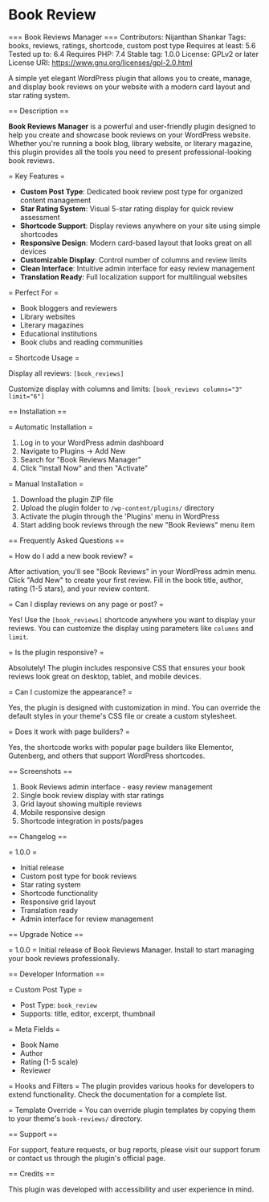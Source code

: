 # Book Review

=== Book Reviews Manager ===
Contributors: Nijanthan Shankar
Tags: books, reviews, ratings, shortcode, custom post type
Requires at least: 5.6
Tested up to: 6.4
Requires PHP: 7.4
Stable tag: 1.0.0
License: GPLv2 or later
License URI: https://www.gnu.org/licenses/gpl-2.0.html

A simple yet elegant WordPress plugin that allows you to create, manage, and display book reviews on your website with a modern card layout and star rating system.

== Description ==

**Book Reviews Manager** is a powerful and user-friendly plugin designed to help you create and showcase book reviews on your WordPress website. Whether you're running a book blog, library website, or literary magazine, this plugin provides all the tools you need to present professional-looking book reviews.

= Key Features =

* **Custom Post Type**: Dedicated book review post type for organized content management
* **Star Rating System**: Visual 5-star rating display for quick review assessment
* **Shortcode Support**: Display reviews anywhere on your site using simple shortcodes
* **Responsive Design**: Modern card-based layout that looks great on all devices
* **Customizable Display**: Control number of columns and review limits
* **Clean Interface**: Intuitive admin interface for easy review management
* **Translation Ready**: Full localization support for multilingual websites

= Perfect For =

* Book bloggers and reviewers
* Library websites
* Literary magazines
* Educational institutions
* Book clubs and reading communities

= Shortcode Usage =

Display all reviews:
`[book_reviews]`

Customize display with columns and limits:
`[book_reviews columns="3" limit="6"]`

== Installation ==

= Automatic Installation =

1. Log in to your WordPress admin dashboard
2. Navigate to Plugins → Add New
3. Search for "Book Reviews Manager"
4. Click "Install Now" and then "Activate"

= Manual Installation =

1. Download the plugin ZIP file
2. Upload the plugin folder to `/wp-content/plugins/` directory
3. Activate the plugin through the 'Plugins' menu in WordPress
4. Start adding book reviews through the new "Book Reviews" menu item

== Frequently Asked Questions ==

= How do I add a new book review? =

After activation, you'll see "Book Reviews" in your WordPress admin menu. Click "Add New" to create your first review. Fill in the book title, author, rating (1-5 stars), and your review content.

= Can I display reviews on any page or post? =

Yes! Use the `[book_reviews]` shortcode anywhere you want to display your reviews. You can customize the display using parameters like `columns` and `limit`.

= Is the plugin responsive? =

Absolutely! The plugin includes responsive CSS that ensures your book reviews look great on desktop, tablet, and mobile devices.

= Can I customize the appearance? =

Yes, the plugin is designed with customization in mind. You can override the default styles in your theme's CSS file or create a custom stylesheet.

= Does it work with page builders? =

Yes, the shortcode works with popular page builders like Elementor, Gutenberg, and others that support WordPress shortcodes.

== Screenshots ==

1. Book Reviews admin interface - easy review management
2. Single book review display with star ratings
3. Grid layout showing multiple reviews
4. Mobile responsive design
5. Shortcode integration in posts/pages

== Changelog ==

= 1.0.0 =
* Initial release
* Custom post type for book reviews
* Star rating system
* Shortcode functionality
* Responsive grid layout
* Translation ready
* Admin interface for review management

== Upgrade Notice ==

= 1.0.0 =
Initial release of Book Reviews Manager. Install to start managing your book reviews professionally.

== Developer Information ==

= Custom Post Type =
* Post Type: `book_review`
* Supports: title, editor, excerpt, thumbnail

= Meta Fields =
* Book Name
* Author
* Rating (1-5 scale)
* Reviewer

= Hooks and Filters =
The plugin provides various hooks for developers to extend functionality. Check the documentation for a complete list.

= Template Override =
You can override plugin templates by copying them to your theme's `book-reviews/` directory.

== Support ==

For support, feature requests, or bug reports, please visit our support forum or contact us through the plugin's official page.

== Credits ==

This plugin was developed with accessibility and user experience in mind.
